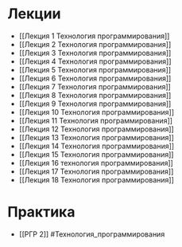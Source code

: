 # Лекции
- [[Лекция 1 Технология программирования]]
- [[Лекция 2 Технология программирования]]
- [[Лекция 3 Технология программирования]]
- [[Лекция 4 Технология программирования]]
- [[Лекция 5 Технология программирования]]
- [[Лекция 6 Технология программирования]]
- [[Лекция 7 Технология программирования]]
- [[Лекция 8 Технология программирования]]
- [[Лекция 9 Технология программирования]]
- [[Лекция 10 Технология программирования]]
- [[Лекция 11 Технология программирования]]
- [[Лекция 12 Технология программирования]]
- [[Лекция 13 Технология программирования]]
- [[Лекция 14 Технология программирования]]
- [[Лекция 15 Технология программирования]]
- [[Лекция 16 технология программирования]]
- [[Лекция 17 Технология программирования]]
- [[Лекция 18 Технология программирования]]
# Практика
- [[РГР 2]]
#Технология_программирования 